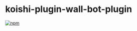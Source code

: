 # koishi-plugin-wall-bot-plugin

[![npm](https://img.shields.io/npm/v/koishi-plugin-wall-bot-plugin?style=flat-square)](https://www.npmjs.com/package/koishi-plugin-wall-bot-plugin)


